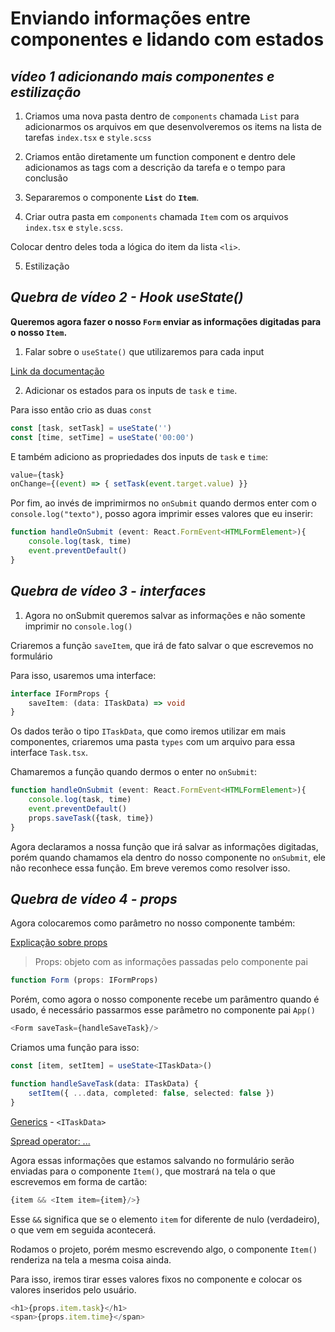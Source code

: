 # Enviando informações entre componentes e lidando com estados

## *vídeo 1 adicionando mais componentes e estilização*

1. Criamos uma nova pasta dentro de `components` chamada `List` para adicionarmos os arquivos em que desenvolveremos os items na lista de tarefas `index.tsx` e `style.scss`

2. Criamos então diretamente um function component e dentro dele adicionamos as tags com a descrição da tarefa e o tempo para conclusão

3. Separaremos o componente **`List`** do **`Item`**.

4. Criar outra pasta em `components` chamada `Item` com os arquivos `index.tsx` e `style.scss`.

Colocar dentro deles toda a lógica do item da lista `<li>`.

5. Estilização

## *Quebra de vídeo 2 - Hook useState()*

**Queremos agora fazer o nosso `Form` enviar as informações digitadas para o nosso `Item`.**

1. Falar sobre o `useState()` que utilizaremos para cada input

[Link da documentação](https://pt-br.reactjs.org/docs/hooks-state.html)

2. Adicionar os estados para os inputs de `task` e `time`.

Para isso então crio as duas `const`

```ts
const [task, setTask] = useState('')
const [time, setTime] = useState('00:00')
```

E também adiciono as propriedades dos inputs de `task` e `time`:

```ts
value={task}
onChange={(event) => { setTask(event.target.value) }}
```

Por fim, ao invés de imprimirmos no `onSubmit` quando dermos enter com o `console.log("texto")`, posso agora imprimir esses valores que eu inserir:

```ts
function handleOnSubmit (event: React.FormEvent<HTMLFormElement>){
    console.log(task, time)
    event.preventDefault()
}
```

## *Quebra de vídeo 3 - interfaces*

1. Agora no onSubmit queremos salvar as informações e não somente imprimir no `console.log()`

Criaremos a função `saveItem`, que irá de fato salvar o que escrevemos no formulário

Para isso, usaremos uma interface:

```ts
interface IFormProps {
    saveItem: (data: ITaskData) => void
}
```

Os dados terão o tipo `ITaskData`, que como iremos utilizar em mais componentes, criaremos uma pasta `types` com um arquivo para essa interface `Task.tsx`.

Chamaremos a função quando dermos o enter no `onSubmit`:

```ts
function handleOnSubmit (event: React.FormEvent<HTMLFormElement>){
    console.log(task, time)
    event.preventDefault()
    props.saveTask({task, time})
}
```

Agora declaramos a nossa função que irá salvar as informações digitadas, porém quando chamamos ela dentro do nosso componente no `onSubmit`, ele não reconhece essa função. Em breve veremos como resolver isso.

## *Quebra de vídeo 4 - props*

Agora colocaremos como parâmetro no nosso componente também:

[Explicação sobre props](https://pt-br.reactjs.org/docs/components-and-props.html)
> Props: objeto com as informações passadas pelo componente pai

```ts
function Form (props: IFormProps)
```

Porém, como agora o nosso componente recebe um parâmentro quando é usado, é necessário passarmos esse parâmetro no componente pai `App()`
      
```ts
<Form saveTask={handleSaveTask}/>
```

Criamos uma função para isso:

```ts
const [item, setItem] = useState<ITaskData>()

function handleSaveTask(data: ITaskData) {
    setItem({ ...data, completed: false, selected: false })
}
```

[Generics](https://www.typescriptlang.org/docs/handbook/2/generics.html) - `<ITaskData>`

[Spread operator: ...](https://developer.mozilla.org/pt-BR/docs/Web/JavaScript/Reference/Operators/Spread_syntax)

Agora essas informações que estamos salvando no formulário serão enviadas para o componente `Item()`, que mostrará na tela o que escrevemos em forma de cartão:

```ts
{item && <Item item={item}/>}
```

Esse `&&` significa que se o elemento `item` for diferente de nulo (verdadeiro), o que vem em seguida acontecerá.

Rodamos o projeto, porém mesmo escrevendo algo, o componente `Item()` renderiza na tela a mesma coisa ainda.

Para isso, iremos tirar esses valores fixos no componente e colocar os valores inseridos pelo usuário.

```ts
<h1>{props.item.task}</h1>
<span>{props.item.time}</span>
```
